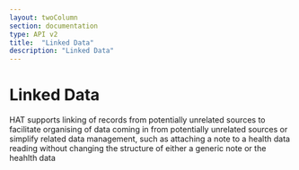 ```yaml
---
layout: twoColumn
section: documentation
type: API v2
title:  "Linked Data"
description: "Linked Data"
---
```


# Linked Data

HAT supports linking of records from potentially unrelated sources to facilitate organising of data coming in from potentially unrelated sources or simplify related data management, such as attaching a note to a health data reading without changing the structure of either a generic note or the heahlth data 



